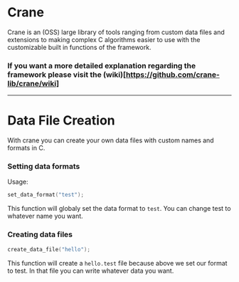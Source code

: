 ﻿# Crane
Crane is an (OSS) large library of tools ranging from custom data files and extensions to making complex C algorithms easier to use with the customizable built in functions of the framework.

### If you want a more detailed explanation regarding the framework please visit the (wiki)[https://github.com/crane-lib/crane/wiki]
---
# Data File Creation
With crane you can create your own data files with custom names and formats in C.

### Setting data formats

Usage:
```c
set_data_format("test");
```
This function will globaly set the data format to `test`. You can change test to whatever name you want.

### Creating data files
```c
create_data_file("hello");
```
This function will create a `hello.test` file because above we set our format to test. In that file you can write whatever data you want.
